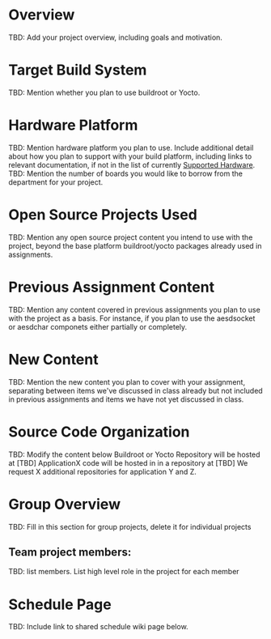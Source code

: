 # Overview
TBD: Add your project overview, including goals and motivation.

# Target Build System
TBD: Mention whether you plan to use buildroot or Yocto.

# Hardware Platform
TBD: Mention hardware platform you plan to use.  Include additional detail about how you plan to support with your build platform, including links to relevant documentation, if not in the list of currently [Supported Hardware](https://github.com/cu-ecen-5013/buildroot-assignments-base/wiki/Supported-Hardware).
TBD: Mention the number of boards you would like to borrow from the department for your project.

# Open Source Projects Used
TBD: Mention any open source project content you intend to use with the project, beyond the base platform buildroot/yocto packages already used in assignments.

# Previous Assignment Content
TBD: Mention any content covered in previous assignments you plan to use with the project as a basis. For instance, if you plan to use the aesdsocket or aesdchar componets either partially or completely.

# New Content
TBD: Mention the new content you plan to cover with your assignment, separating between items we've discussed in class already but not included in previous assignments and items we have not yet discussed in class.

# Source Code Organization
TBD: Modify the content below
Buildroot or Yocto Repository will be hosted at [TBD]
ApplicationX code will be hosted in in a repository at [TBD]
We request X additional repositories for application Y and Z.

# Group Overview
TBD: Fill in this section for group projects, delete it for individual projects
## Team project members:
TBD: list members.  List high level role in the project for each member

# Schedule Page
TBD: Include link to shared schedule wiki page below.